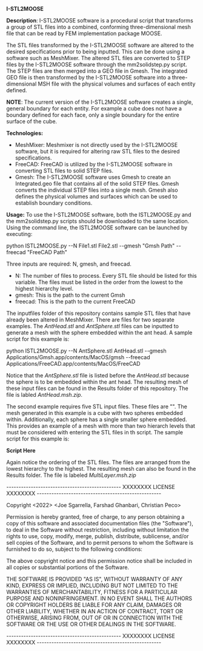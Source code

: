 **I-STL2MOOSE**

**Description**: I-STL2MOOSE software is a procedural script that transforms a group of STL files into a combined, conforming three-dimensional mesh file that can be read by FEM implementation package MOOSE. 

The STL files transformed by the I-STL2MOOSE software are altered to the desired specifications prior to being inputted. This can be done using a software such as MeshMixer. The altered STL files are converted to STEP files by the I-STL2MOOSE software through the mm2solidstep.py script. The STEP files are then merged into a GEO file in Gmesh. The integrated GEO file is then transformed by the I-STL2MOOSE software into a three-dimensional MSH file with the physical volumes and surfaces of each entity defined.

**NOTE**: The current version of the I-STL2MOOSE software creates a single, general boundary for each entity. For example a cube does not have a boundary defined for each face, only a single boundary for the entire surface of the cube.

**Technologies:**
- MeshMixer: Meshmixer is not directly used by the I-STL2MOOSE software, but it is required for altering raw STL files to the desired specifications. 
- FreeCAD: FreeCAD is utilized by the I-STL2MOOSE software in converting STL files to solid STEP files.
- Gmesh: The I-STL2MOOSE software uses Gmesh to create an Integrated.geo file that contains all of the solid STEP files. Gmesh converts the individual STEP files into a single mesh. Gmesh also defines the physical volumes and surfaces which can be used to establish boundary conditions. 

**Usage:**
To use the I-STL2MOOSE software, both the ISTL2MOOSE.py and the mm2solidstep.py scripts should be downloaded to the same location. Using the command line, the ISTL2MOOSE software can be launched by executing:

python ISTL2MOOSE.py  --N File1.stl File2.stl --gmesh "Gmsh Path" --freecad "FreeCAD Path"

Three inputs are required: N, gmesh, and freecad. 
- N: The number of files to process. Every STL file should be listed for this variable. The files must be listed in the order from the lowest to the highest hierarchy level. 
- gmesh: This is the path to the current Gmsh
- freecad: This is the path to the current FreeCAD

The inputfiles folder of this repository contains sample STL files that have already been altered in MeshMixer. There are files for two separate examples. The *AntHead.stl* and *AntSphere.stl* files can be inputted to generate a mesh with the sphere embedded within the ant head. A sample script for this example is:

python ISTL2MOOSE.py --N AntSphere.stl AntHead.stl --gmesh Applications/Gmsh.app/contents/MacOS/gmsh --freecad Applications/FreeCAD.app/contents/MacOS/FreeCAD

Notice that the *AntSphere.stl* file is listed before the *AntHead.stl* because the sphere is to be embedded within the ant head. The resulting mesh of these input files can be found in the Results folder of this repository. The file is labled *AntHead.msh.zip*. 

The second example requires five STL input files. These files are "". The mesh generated in this example is a cube with two spheres embedded within. Additionally, each sphere has a single smaller sphere embedded. This provides an example of a mesh with more than two hierarch levels that must be considered with entering the STL files in th script. The sample script for this example is:

**Script Here**

Again notice the ordering of the STL files. The files are arranged from the lowest hierarchy to the highest. The resulting mesh can also be found in the Results folder. The file is labeled *MultiLayer.msh.zip*


-----------------------------------------------  XXXXXXXX LICENSE XXXXXXXX  ---------------------------------------------------

Copyright <2022> <Joe Sgarrella, Farshad Ghanbari, Christian Peco>

Permission is hereby granted, free of charge, to any person obtaining a copy of this software and associated documentation files (the "Software"), to deal in the Software without restriction, including without limitation the rights to use, copy, modify, merge, publish, distribute, sublicense, and/or sell copies of the Software, and to permit persons to whom the Software is furnished to do so, subject to the following conditions:

The above copyright notice and this permission notice shall be included in all copies or substantial portions of the Software.

THE SOFTWARE IS PROVIDED "AS IS", WITHOUT WARRANTY OF ANY KIND, EXPRESS OR IMPLIED, INCLUDING BUT NOT LIMITED TO THE WARRANTIES OF MERCHANTABILITY, FITNESS FOR A PARTICULAR PURPOSE AND NONINFRINGEMENT. IN NO EVENT SHALL THE AUTHORS OR COPYRIGHT HOLDERS BE LIABLE FOR ANY CLAIM, DAMAGES OR OTHER LIABILITY, WHETHER IN AN ACTION OF CONTRACT, TORT OR OTHERWISE, ARISING FROM, OUT OF OR IN CONNECTION WITH THE SOFTWARE OR THE USE OR OTHER DEALINGS IN THE SOFTWARE.

-----------------------------------------------  XXXXXXXX LICENSE XXXXXXXX  ---------------------------------------------------
